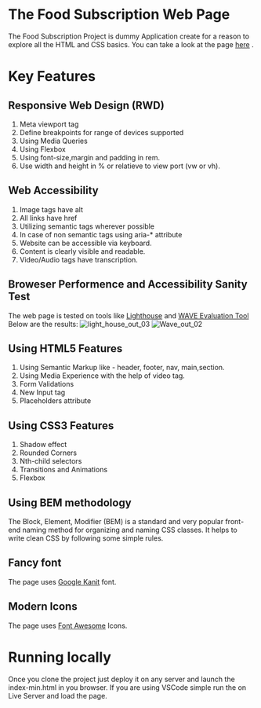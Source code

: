 # The Food Subscription Web Page

The Food Subscription Project is dummy Application create for a reason to explore all the HTML and CSS basics.
You can take a look at the page [here](www.google.com) .

# Key Features

## Responsive Web Design (RWD)

1. Meta viewport tag
2. Define breakpoints for range of devices supported
3. Using Media Queries
4. Using Flexbox
5. Using font-size,margin and padding in rem.
6. Use width and height in % or relatieve to view port (vw or vh).

## Web Accessibility

1. Image tags have alt
2. All links have href
3. Utilizing semantic tags wherever possible
4. In case of non semantic tags using aria-\* attribute
5. Website can be accessible via keyboard.
6. Content is clearly visible and readable.
7. Video/Audio tags have transcription.

## Broweser Performence and Accessibility Sanity Test

The web page is tested on tools like [Lighthouse](https://developer.chrome.com/docs/lighthouse/overview) and [WAVE Evaluation Tool](https://chrome.google.com/webstore/detail/wave-evaluation-tool)
Below are the results:
![light_house_out_03](https://github.com/agrawalrohant/FoodSubscription/assets/57856344/f259e832-fff6-4a30-a252-7653fafb7fdf)
![Wave_out_02](https://github.com/agrawalrohant/FoodSubscription/assets/57856344/3b1ad76a-fe07-43e1-86a5-a949c96e9305)

## Using HTML5 Features

1. Using Semantic Markup like - header, footer, nav, main,section.
2. Using Media Experience with the help of video tag.
3. Form Validations
4. New Input tag
5. Placeholders attribute

## Using CSS3 Features

1. Shadow effect
2. Rounded Corners
3. Nth-child selectors
4. Transitions and Animations
5. Flexbox

## Using BEM methodology

The Block, Element, Modifier (BEM) is a standard and very popular front-end naming method for organizing and naming CSS classes. It helps to write clean CSS by following some simple rules.

## Fancy font

The page uses [Google Kanit](https://fonts.google.com/specimen/Kanit) font.

## Modern Icons

The page uses [Font Awesome](https://fontawesome.com/icons) Icons.

# Running locally

Once you clone the project just deploy it on any server and launch the index-min.html in you browser.
If you are using VSCode simple run the on Live Server and load the page.
